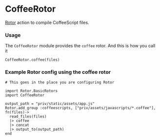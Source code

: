 # CoffeeRotor

[Rotor](https://github.com/HashNuke/rotor) action to compile CoffeeScript files.


### Usage


The `CoffeeRotor` module provides the `coffee` rotor. And this is how you call it

```
CoffeeRotor.coffee(files)
```

### Example Rotor config using the coffee rotor

```
# This goes in the place you are configuring Rotor

import Rotor.BasicRotors
import CoffeeRotor

output_path = "priv/static/assets/app.js"
Rotor.add_group :coffeescripts, ["priv/assets/javascripts/*.coffee"], fn(files)->
  read_files(files)
  |> coffee
  |> concat
  |> output_to(output_path)
end
```
